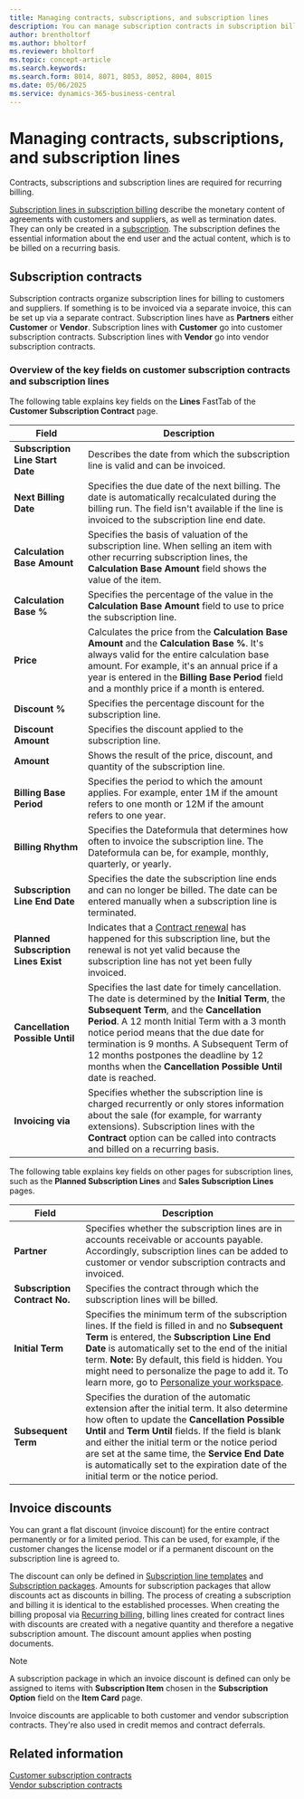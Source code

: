 ```yaml
---
title: Managing contracts, subscriptions, and subscription lines
description: You can manage subscription contracts in subscription billing.
author: brentholtorf
ms.author: bholtorf
ms.reviewer: bholtorf
ms.topic: concept-article
ms.search.keywords: 
ms.search.form: 8014, 8071, 8053, 8052, 8004, 8015
ms.date: 05/06/2025
ms.service: dynamics-365-business-central
---
```


# Managing contracts, subscriptions, and subscription lines

Contracts, subscriptions and subscription lines are required for recurring billing.

[Subscription lines in subscription billing](../masterdata/service-commitments.md) describe the monetary content of agreements with customers and suppliers, as well as termination dates. They can only be created in a [subscription](service-objects.md). The subscription defines the essential information about the end user and the actual content, which is to be billed on a recurring basis.

## Subscription contracts

Subscription contracts organize subscription lines for billing to customers and suppliers. If something is to be invoiced via a separate invoice, this can be set up via a separate contract. Subscription lines have as **Partners** either **Customer** or **Vendor**. Subscription lines with **Customer** go into customer subscription contracts. Subscription lines with **Vendor** go into vendor subscription contracts.

### Overview of the key fields on customer subscription contracts and subscription lines

The following table explains key fields on the **Lines** FastTab of the **Customer Subscription Contract** page.

|Field  |Description  |
|---------|---------|
|**Subscription Line Start Date** |  Describes the date from which the subscription line is valid and can be invoiced. |
|**Next Billing Date**     |  Specifies the due date of the next billing. The date is automatically recalculated during the billing run. The field isn't available if the line is invoiced to the subscription line end date.       |
|**Calculation Base Amount**     |  Specifies the basis of valuation of the subscription line. When selling an item with other recurring subscription lines, the **Calculation Base Amount** field shows the value of the item.       |
|**Calculation Base %**     | Specifies the percentage of the value in the **Calculation Base Amount** field to use to price the subscription line.        |
|**Price**     | Calculates the price from the **Calculation Base Amount** and the **Calculation Base %**. It's always valid for the entire calculation base amount. For example, it's an annual price if a year is entered in the **Billing Base Period** field and a monthly price if a month is entered.        |
|**Discount %**     |  Specifies the percentage discount for the subscription line.       |
|**Discount Amount**     |  Specifies the discount applied to the subscription line.       |
|**Amount**     |   Shows the result of the price, discount, and quantity of the subscription line.      |
|**Billing Base Period**     |  Specifies the period to which the amount applies. For example, enter 1M if the amount refers to one month or 12M if the amount refers to one year.       |
|**Billing Rhythm**     |  Specifies the Dateformula that determines how often to invoice the subscription line. The Dateformula can be, for example, monthly, quarterly, or yearly.       |
|**Subscription Line End Date**   |  Specifies the date the subscription line ends and can no longer be billed. The date can be entered manually when a subscription line is terminated.       |
|**Planned Subscription Lines Exist**  | Indicates that a [Contract renewal](contract-renewal.md) has happened for this subscription line, but the renewal is not yet valid because the subscription line has not yet been fully invoiced.        |
|**Cancellation Possible Until**     |  Specifies the last date for timely cancellation. The date is determined by the **Initial Term**, the **Subsequent Term**, and the **Cancellation Period**. A 12 month Initial Term with a 3 month notice period means that the due date for termination is 9 months. A Subsequent Term of 12 months postpones the deadline by 12 months when the **Cancellation Possible Until** date is reached.       |
|**Invoicing via**     |  Specifies whether the subscription line is charged recurrently or only stores information about the sale (for example, for warranty extensions). Subscription lines with the **Contract** option can be called into contracts and billed on a recurring basis.       |

The following table explains key fields on other pages for subscription lines, such as the **Planned Subscription Lines** and **Sales Subscription Lines** pages.

|Field  |Description  |
|---------|---------|
| **Partner**     |  Specifies whether the subscription lines are in accounts receivable or accounts payable. Accordingly, subscription lines can be added to customer or vendor subscription contracts and invoiced.       |
|**Subscription Contract No.**     |   Specifies the contract through which the subscription lines will be billed.      |
|**Initial Term**| Specifies the minimum term of the subscription lines. If the field is filled in and no **Subsequent Term** is entered, the **Subscription Line End Date** is automatically set to the end of the initial term. **Note:** By default, this field is hidden. You might need to personalize the page to add it. To learn more, go to [Personalize your workspace](../../ui-personalization-user.md).|
|**Subsequent Term**| Specifies the duration of the automatic extension after the initial term. It also determine how often to update the **Cancellation Possible Until** and **Term Until** fields. If the field is blank and either the initial term or the notice period are set at the same time, the **Service End Date** is automatically set to the expiration date of the initial term or the notice period. |

## Invoice discounts

You can grant a flat discount (invoice discount) for the entire contract permanently or for a limited period. This can be used, for example, if the customer changes the license model or if a permanent discount on the subscription line is agreed to.

The discount can only be defined in [Subscription line templates​](../masterdata/service-commitments.md#subscription-line-templates) and [Subscription packages​](../masterdata/service-commitments.md#subscription-line-packages). Amounts for subscription packages that allow discounts act as discounts in billing. The process of creating a subscription and billing it is identical to the established processes. When creating the billing proposal via [Recurring billing](../recurring-billing.md), billing lines created for contract lines with discounts are created with a negative quantity and therefore a negative subscription amount. The discount amount applies when posting documents.

> [!NOTE]
> A subscription package in which an invoice discount is defined can only be assigned to items with **Subscription Item**  chosen in the **Subscription Option** field on the **Item Card** page.

Invoice discounts are applicable to both customer and vendor subscription contracts. They're also used in credit memos and contract deferrals.

## Related information

[Customer subscription contracts](customer-contracts.md)  
[Vendor subscription contracts](vendor-contracts.md)  
